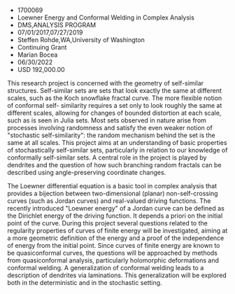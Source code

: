 
* 1700069
* Loewner Energy and Conformal Welding in Complex Analysis
* DMS,ANALYSIS PROGRAM
* 07/01/2017,07/27/2019
* Steffen Rohde,WA,University of Washington
* Continuing Grant
* Marian Bocea
* 06/30/2022
* USD 192,000.00

This research project is concerned with the geometry of self-similar structures.
Self-similar sets are sets that look exactly the same at different scales, such
as the Koch snowflake fractal curve. The more flexible notion of conformal self-
similarity requires a set only to look roughly the same at different scales,
allowing for changes of bounded distortion at each scale, such as is seen in
Julia sets. Most sets observed in nature arise from processes involving
randomness and satisfy the even weaker notion of "stochastic self-similarity":
the random mechanism behind the set is the same at all scales. This project aims
at an understanding of basic properties of stochastically self-similar sets,
particularly in relation to our knowledge of conformally self-similar sets. A
central role in the project is played by dendrites and the question of how such
branching random fractals can be described using angle-preserving coordinate
changes.

The Loewner differential equation is a basic tool in complex analysis that
provides a bijection between two-dimensional (planar) non-self-crossing curves
(such as Jordan curves) and real-valued driving functions. The recently
introduced "Loewner energy" of a Jordan curve can be defined as the Dirichlet
energy of the driving function. It depends a priori on the initial point of the
curve. During this project several questions related to the regularity
properties of curves of finite energy will be investigated, aiming at a more
geometric definition of the energy and a proof of the independence of energy
from the initial point. Since curves of finite energy are known to be
quasiconformal curves, the questions will be approached by methods from
quasiconformal analysis, particularly holomorphic deformations and conformal
welding. A generalization of conformal welding leads to a description of
dendrites via laminations. This generalization will be explored both in the
deterministic and in the stochastic setting.
